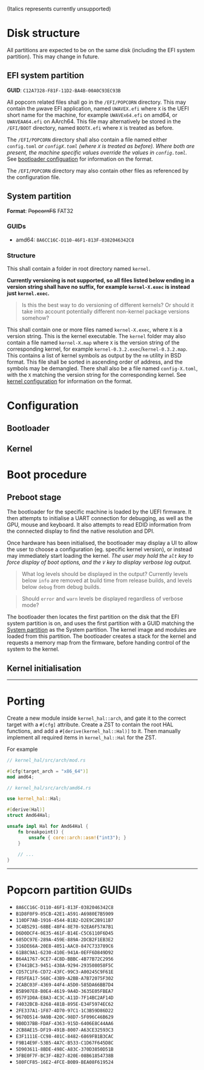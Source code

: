 (Italics represents currently unsupported)

# Disk structure

All partitions are expected to be on the same disk (including the EFI system partition). This may change in future.

## EFI system partition

**GUID**: `C12A7328-F81F-11D2-BA4B-00A0C93EC93B`

All popcorn related files shall go in the `/EFI/POPCORN` directory. This may contain the μwave EFI application, named `UWAVEX.efi` where `X` is the UEFI short name for the machine, for example `UWAVEx64.efi` on amd64, or `UWAVEAA64.efi` on AArch64. This file may alternatively be stored in the `/EFI/BOOT` directory, named `BOOTX.efi` where `X` is treated as before.

The `/EFI/POPCORN` directory shall also contain a file named either `config.toml` *or `configX.toml` (where `X` is treated as before). Where both are present, the machine specific values override the values in `config.toml`.* See [bootloader configuation](#bootloader) for information on the format.

The `/EFI/POPCORN` directory may also contain other files as referenced by the configuration file.

## System partition

**Format**: ~~PopcornFS~~ FAT32

### GUIDs

- amd64: `8A6CC16C-D110-46F1-813F-0382046342C8`

### Structure

This shall contain a folder in root directory named `kernel`.

**Currently versioning is not supported, so all files listed below ending in a version string shall have no suffix, for example `kernel-X.exec` is instead just `kernel.exec`.**

> Is this the best way to do versioning of different kernels? Or should it take into account potentially different non-kernel package versions somehow?

This shall contain one or more files named `kernel-X.exec`, where `X` is a version string. This is the kernel executable. The `kernel` folder may also contain a file named `kernel-X.map` where `X` is the version string of the corresponding kernel, for example `kernel-0.3.2.exec`/`kernel-0.3.2.map`. This contains a list of kernel symbols as output by the `nm` utility in BSD format. This file shall be sorted in ascending order of address, and the symbols may be demangled. There shall also be a file named `config-X.toml`, with the `X` matching the version string for the corresponding kernel. See [kernel configuration](#kernel) for information on the format.

# Configuration

## Bootloader

## Kernel

# Boot procedure

## Preboot stage

The bootloader for the specific machine is loaded by the UEFI firmware. It then attempts to initialise a UART connection for debugging, as well as the GPU, mouse and keyboard. It also attempts to read EDID information from the connected display to find the native resolution and DPI.

Once hardware has been initialised, the bootloader may display a UI to allow the user to choose a configuration (eg. specific kernel version), or instead may immediately start loading the kernel. *The user may hold the `alt` key to force display of boot options, and the `V` key to display verbose log output.*

> What log levels should be displayed in the output? Currently levels below `info` are removed at build time from release builds, and levels below `debug` from debug builds.

> Should `error` and `warn` levels be displayed regardless of verbose mode?

The bootloader then locates the first partition on the disk that the EFI system partition is on, and uses the first partition with a GUID matching the [System partition](#system-partition) as the System partition. The kernel image and modules are loaded from this partition. The bootloader creates a stack for the kernel and requests a memory map from the firmware, before handing control of the system to the kernel.

## Kernel initialisation

---

# Porting

Create a new module inside `kernel_hal::arch`, and gate it to the correct target with a `#[cfg]` attribute. Create a ZST to contain the root HAL functions, and add a `#[derive(kernel_hal::Hal)]` to it. Then manually implement all required items in `kernel_hal::Hal` for the ZST.

For example
```rust
// kernel_hal/src/arch/mod.rs

#[cfg(target_arch = "x86_64")]
mod amd64;

// kernel_hal/src/arch/amd64.rs

use kernel_hal::Hal;

#[derive(Hal)]
struct Amd64Hal;

unsafe impl Hal for Amd64Hal {
    fn breakpoint() {
        unsafe { core::arch::asm!("int3"); }
    }
    
    // ...
}

```

---

# Popcorn partition GUIDs
- `8A6CC16C-D110-46F1-813F-0382046342C8`
- `B1D8F0F9-05CB-42E1-A591-A6980E7B5909`
- `110DF7AB-1916-4544-B1B2-D2E9C2B911B7`
- `3C4B5291-68BE-48F4-8E70-92EA6F57A7B1`
- `D6D0DCF4-0E35-461F-B14E-C5C6110F6D45`
- `685DC97E-289A-459E-889A-2DCB2F1EB3E2`
- `316DE66A-20E8-4051-AAC0-847C733789C6`
- `61B8C9A1-6230-410E-941A-0EFF6D849D92`
- `B64A1767-9CE7-4C8D-BBBC-4B77B72C2956`
- `E7441BC3-9451-438A-9294-293508058F5C`
- `CD57C1F6-CD72-43FC-99C3-A00245C9F61E`
- `F05FEA17-568C-43B9-A2BB-A7B72075F302`
- `2CABC03F-4369-44F4-A5D0-585DA66BB7D4`
- `B5B907E8-B0E4-4619-9A4D-3635E05FBEA7`
- `057F1D0A-E8A3-4C3C-A11D-7F14BC2AF14D`
- `F4032BCB-8268-481B-895E-E34F5974EC62`
- `2FE337A1-1F87-4D70-97C1-1C3B59D86D22`
- `9670D514-9A9B-420C-98D7-5F096C46B629`
- `9B0D37BB-FDAF-4363-915D-6406E8C44AA6`
- `2CB8AE15-DF19-491B-8007-A63CE32593C3`
- `E3F1111E-CC98-401C-8482-6869FB1B3CAC`
- `F9B14E9F-53B5-4A7C-B533-C1D67F645D8C`
- `5D903611-8BDE-498C-A83C-370D3850D51B`
- `3FBE0F7F-BC3F-4B27-820E-08B61854738B`
- `580FCF85-16E2-4FCE-B0B9-BEA08F619524`
